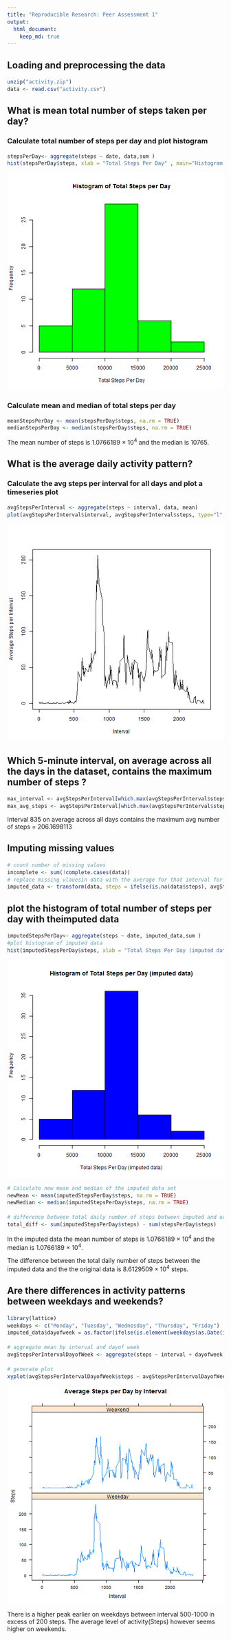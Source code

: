 ```yaml
---
title: "Reproducible Research: Peer Assessment 1"
output:
  html_document:
    keep_md: true
---
```


## Loading and preprocessing the data

```r
unzip("activity.zip")
data <- read.csv("activity.csv")
```

## What is mean total number of steps taken per day?

### Calculate total number of steps per day and plot histogram

```r
stepsPerDay<- aggregate(steps ~ date, data,sum )
hist(stepsPerDay$steps, xlab = "Total Steps Per Day" , main="Histogram of Total Steps per Day", col = "green")
```

![plot of chunk unnamed-chunk-3](figure/unnamed-chunk-3-1.png)
### Calculate mean and median of total steps per day

```r
meanStepsPerDay <- mean(stepsPerDay$steps, na.rm = TRUE)
medianStepsPerDay <- median(stepsPerDay$steps, na.rm = TRUE)
```

The mean number of steps is 1.0766189 &times; 10<sup>4</sup> and the median is 10765.

## What is the average daily activity pattern?
### Calculate the avg steps per interval for all days and plot a timeseries plot

```r
avgStepsPerInterval <- aggregate(steps ~ interval, data, mean)
plot(avgStepsPerInterval$interval, avgStepsPerInterval$steps, type="l", ylab = "Average Steps per Interval" , xlab = "Interval")
```

![plot of chunk unnamed-chunk-5](figure/unnamed-chunk-5-1.png)
##  Which 5-minute interval, on average across all the days in the dataset, contains the maximum number of steps ?

```r
max_interval <- avgStepsPerInterval[which.max(avgStepsPerInterval$steps),1]
max_avg_steps <- avgStepsPerInterval[which.max(avgStepsPerInterval$steps),2]
```
Interval 835 on average across all days contains the maximum avg number of steps = 206.1698113

## Imputing missing values


```r
# count number of missing values
incomplete <- sum(!complete.cases(data))
# replace missing vlauesin data with the average for that interval for all days
imputed_data <- transform(data, steps = ifelse(is.na(data$steps), avgStepsPerInterval$steps[match(data$interval, avgStepsPerInterval$interval)], data$steps))
```

## plot the histogram of total number of steps per day with theimputed data

```r
imputedStepsPerDay<- aggregate(steps ~ date, imputed_data,sum )
#plot histogram of imputed data
hist(imputedStepsPerDay$steps, xlab = "Total Steps Per Day (imputed data)" , main="Histogram of Total Steps per Day (imputed data)", col = "blue")
```

![plot of chunk unnamed-chunk-8](figure/unnamed-chunk-8-1.png)

```r
# Calculate new mean and median of the imputed data set
newMean <- mean(imputedStepsPerDay$steps, na.rm = TRUE)
newMedian <- median(imputedStepsPerDay$steps, na.rm = TRUE)

# difference between total daily number of steps between imputed and original data
total_diff <- sum(imputedStepsPerDay$steps) - sum(stepsPerDay$steps)
```

In the imputed data the mean number of steps is 1.0766189 &times; 10<sup>4</sup> and the median is 1.0766189 &times; 10<sup>4</sup>.

The difference between the total daily number of steps between the imputed data and the the original data is 8.6129509 &times; 10<sup>4</sup> steps.

## Are there differences in activity patterns between weekdays and weekends?

```r
library(lattice)
weekdays <- c("Monday", "Tuesday", "Wednesday", "Thursday", "Friday")
imputed_data$dayofweek = as.factor(ifelse(is.element(weekdays(as.Date(imputed_data$date)),weekdays), "Weekday", "Weekend"))

# aggregate mean by interval and dayof week
avgStepsPerIntervalDayofWeek <- aggregate(steps ~ interval + dayofweek, imputed_data , mean)

# generate plot
xyplot(avgStepsPerIntervalDayofWeek$steps ~ avgStepsPerIntervalDayofWeek$interval|avgStepsPerIntervalDayofWeek$dayofweek, main="Average Steps per Day by Interval",xlab="Interval", ylab="Steps",layout=c(1,2), type="l")
```

![plot of chunk unnamed-chunk-9](figure/unnamed-chunk-9-1.png)

There is a higher peak earlier on weekdays between interval 500-1000 in excess of 200 steps. The average level of activity(Steps) however seems higher on weekends.

